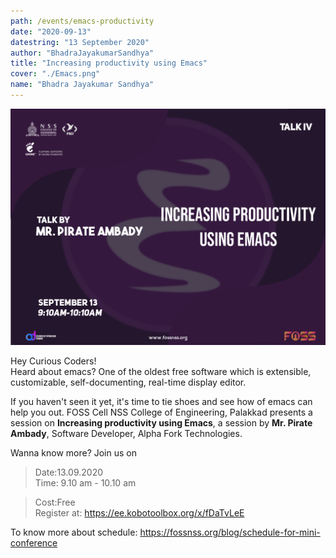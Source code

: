 ```yaml
---
path: /events/emacs-productivity
date: "2020-09-13"
datestring: "13 September 2020"
author: "BhadraJayakumarSandhya"
title: "Increasing productivity using Emacs"
cover: "./Emacs.png"
name: "Bhadra Jayakumar Sandhya"
---
```


![Poster](./Emacs.png)

Hey Curious Coders!<br>
Heard about emacs? One of the oldest free software which is extensible, customizable, self-documenting, real-time display editor.

If you haven't seen it yet, it's time to tie shoes and see how of emacs can help you out. FOSS Cell NSS College of Engineering, Palakkad presents a session on **Increasing productivity using Emacs**, a session by **Mr. Pirate Ambady**, Software Developer, Alpha Fork Technologies.

Wanna know more? Join us on

> Date:13.09.2020<br>
> Time: 9.10 am - 10.10 am

> Cost:Free<br>
> Register at: https://ee.kobotoolbox.org/x/fDaTvLeE

To know more about schedule: https://fossnss.org/blog/schedule-for-mini-conference